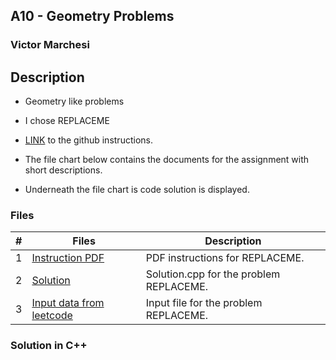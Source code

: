 ## A10 - Geometry Problems
### Victor Marchesi

## Description

- Geometry like problems

- I chose REPLACEME
- [LINK](https://github.com/rugbyprof/4883-Programming_Techniques/tree/master/Assignments/10-A10) to the github instructions.
- The file chart below contains the documents for the assignment with short descriptions.
- Underneath the file chart is code solution is displayed.

### Files

|   #   | Files    | Description                      |
| :---: | -------- | -------------------------------- |
|  1  | [Instruction PDF](./REPLACEME.pdf) | PDF instructions for REPLACEME. |
|  2  | [Solution](./solution.cpp) | Solution.cpp for the problem REPLACEME. |
|  3  | [Input data from leetcode](./input.txt) | Input file for the problem REPLACEME. |

### Solution in C++
```c++
